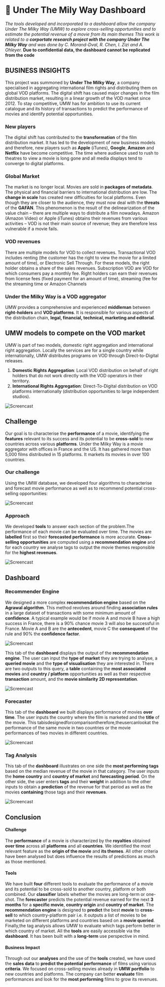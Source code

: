 
# 🎥 Under The Mily Way Dashboard
_The tools developed and incorporated to a dashboard allow the company Under The Milky Way (UMW) to explore cross-selling opportunities and to estimate the potential revenue of a movie from its main themes_
_This work is related to a __corportate research project with the company Under The Milky Way__ and was done by C. Morand-Dval, R. Chen, I. Zizi and A. Ohleyer._
__Due to confidential data, the dashboard cannot be replicated from the code__

## BUSINESS INSIGHTS
  This project was summoned by __Under The Milky Way__, a company specialised in aggregating international film rights and distributing them on global VOD platforms. The digital shift has caused major changes in the film distribution market, resulting in a linear growth of the VOD market since 2012. To stay competitive, UMW has for ambition to use its current catalogue and its history of transactions to predict the performance of movies and identify potential opportunities.

### New players
  The digital shift has contributed to the __transformation__ of the film distribution market. It has led to the development of new business models and therefore, new players such as __Apple__ (iTunes), __Google__, __Amazon__ and __Netflix__ have become competitive. The time where audience used to rush to theatres to view a movie is long gone and all media displays tend to converge to digital platforms.

### Global Market
  
  The market is no longer local. Movies are sold in __packages of metadata__. The physical and financial barriers to international distribution are low. The __change in scale__ has created new difficulties for local platforms. Even though they are closer to the audience, they must now deal with the __threats__ of the __GAFAN__. This phenomenon is the result of the delinearization of the value chain – there are multiple ways to distribute a film nowadays. Amazon (Amazon Video) or Apple (iTunes) obtains their revenues from various activities – VOD is not their main source of revenue; they are therefore less vulnerable if a movie fails.

### VOD revenues
  There are multiple models for VOD to collect revenues. Transactional VOD includes renting (the customer has the right to view the movie for a limited amount of time), or Electronic Sell Through. For these models, the right holder obtains a share of the sales revenues. Subscription VOD are VOD for which consumers pay a monthly fee. Right holders can earn their revenues from license fees (fixed payment for an amount of time), streaming (fee for the streaming time or Amazon Channels

### Under the Milky Way is a VOD aggregator
UMW provides a comprehensive and experienced __middleman__ between __right-holders__ and __VOD platforms__. It is responsible for various aspects of the distribution chain, __legal, financial, technical, marketing and editorial__.

## UMW models to compete on the VOD market
UMW is part of two models, domestic right aggregation and international right aggregation. Locally the services are for a single country while
internationally, UMW distributes programs on VOD through Direct-to-Digital releases.
1.  __Domestic Rights Aggregation__: Local VOD distribution on behalf of right holders that do not work directly with the VOD operators in their territory.
2. __International Rights Aggregation__:
Direct-To-Digital distribution on VOD platforms internationally (distribution opportunities to large independent studios).

![Screencast](Screenshots/Screen2.png)


## Challenge

Our goal is to characterise the __performance__ of a movie, identifying the __features__ relevant to its success and its potential to be __cross-sold__ to new countries across various __platforms__. Under the Milky Way is a movie aggregator with offices in France and the US. It has gathered more than 5,000 films distributed in 15 platforms. It markets its movies in over 100 countries.

### Our challenge
Using the UMW database, we developed four algorithms to characterise and forecast movie performance as well as to recommend potential cross-
selling opportunities:

![Screencast](Screenshots/Screen3.png)

### Approach
We developed __tools__ to answer each section of the problem.The performance of each movie can be evaluated over time. The movies are __labelled__ first so their __forecasted performance__ is more accurate. __Cross-selling opportunities__ are computed using a __recommendation engine__ and for each country we analyse tags to output the movie themes responsible for the __highest revenues__.

![Screencast](Screenshots/Screen4.png)

## Dashboard

### Recommender Engine
We designed a more complex __recommendation engine__ based on the __Agrawal algorithm__. This method revolves around finding __association rules__ in a large dataset of transactions with some minimum amount of __confidence__. A typical example would be if movie A and movie B have a high success in France, there is a 90% chance movie 3 will also be successful in France. Movie A and B are the __antecedent__, movie C the __consequent__ of the rule and 90% the __confidence factor__.

![Screencast](Screenshots/Screen7.png)

This tab of the __dashboard__ displays the output of the __recommendation engine__. The user can input the __type of market__ they are trying to analyse, a __queried movie__ and the __type of visualisation__ they are interested in. There are two outputs to this query, a __table__ containing the __most associated movies__ and __country / platform__ opportunities as well as their respective __transaction__ amount, and the __movie similarity 2D representation__.

![Screencast](Screenshots/Screen8.png)


### Forecaster
This tab of the __dashboard__ we built displays performance of movies __over time__. The user inputs the country where the film is marketed and the __title__ of the movie. This tabisdesignedforcomparisontherefore,theusercanlookat the performance of the same movie in two countries or the movie performances of two movies in different countries.

![Screencast](Screenshots/Screen6.png)


### Tag Analysis
This tab of the __dashboard__ illustrates on one side the __most performing tags__ based on the median revenue of the movie in that category. The user inputs the __home country__ and __country of market__ and __forecasting period__. On the other side, the user enters __tags__ and their __weight__ in addition to the other inputs to obtain a __prediction__ of the revenue for that period as well as the movies __containing__ those tags and their __revenues__.

![Screencast](Screenshots/Screen5.png)


## Conclusion
#### Challenge
The __performance__ of a movie is characterized by the __royalties__ obtained __over time__ across all __platforms__ and all __countries__. We identified the most relevant feature as the __origin of the movie__ and __its themes__. All other criteria have been analysed but does influence the results of predictions as much as those mentioned.

#### Tools
We have built __four__ different tools to evaluate the performance of a movie and its potential to be cross-sold to another country, platform or both combined. Our __classifier__ labels whether the movies are long-term or one-shot. The __forecaster__ predicts the potential revenue earned for the next __3 months__ for a __specific movie__, __country origin__ and __country of market__. The __recommendation engine__ is designed to __predict__ the best __movie__ to __cross-sell__ to which country-platform pair i.e. it outputs a list of movies to be marketed on different platforms and countries based on a __movie queried__. Finally,the tag analysis allows UMW to evaluate which tags perform better in which country of market. All the __tools__ are easily accessible via the __dashboard__. It has been built with a __long-term__ use perspective in mind.

#### Business Impact
Through out our __analyses__ and the use of the __tools__ created, we have used the __sales data__ to __predict the potential performance__ of films using various __criteria__. We focused on cross-selling movies already in __UMW portfolio__ to new countries and platforms. The company can better __evaluate__ film performances and look for the __most performing__ films to grow its revenues.
